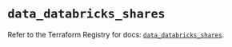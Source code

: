 # `data_databricks_shares`

Refer to the Terraform Registry for docs: [`data_databricks_shares`](https://registry.terraform.io/providers/databricks/databricks/1.35.0/docs/data-sources/shares).
